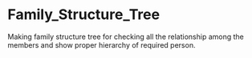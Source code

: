 # Family_Structure_Tree
Making family structure tree for checking all the relationship among the members and show proper hierarchy  of required person.
